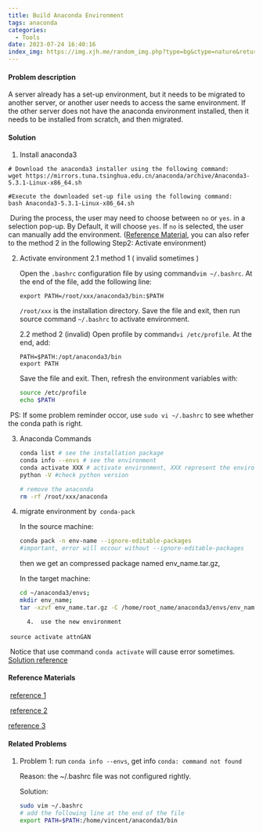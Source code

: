 ```yaml
---
title: Build Anaconda Environment
tags: anaconda
categories:
  - Tools
date: 2023-07-24 16:40:16
index_img: https://img.xjh.me/random_img.php?type=bg&ctype=nature&return=302
---
```


#### Problem description

A server already has a set-up environment, but it needs to be migrated to another server, or another user needs to access the same environment. If the other server does not have the anaconda environment installed, then it needs to be installed from scratch, and then migrated.


#### Solution


1. Install anaconda3
```
# Download the anaconda3 installer using the following command:
wget https://mirrors.tuna.tsinghua.edu.cn/anaconda/archive/Anaconda3-5.3.1-Linux-x86_64.sh

#Execute the downloaded set-up file using the following command:
bash Anaconda3-5.3.1-Linux-x86_64.sh
```

​		During the process, the user may need to choose between ```no``` or ```yes```. in a 		selection pop-up. By Default, it will choose ```yes```. If ```no``` is selected, the user 		can manually add the environment. ([Reference Material](https://zhuanlan.zhihu.com/p/64930395), you can also refer to 		the method 2 in the following Step2: Activate environment)

2. Activate environment
    2.1 method 1 ( invalid sometimes )

    Open the ```.bashrc``` configuration file by using command```vim ~/.bashrc```. At the end of the file, add the following line:
    ```
    export PATH=/root/xxx/anaconda3/bin:$PATH
    ```
    ```/root/xxx``` is the installation directory. Save the file and exit, then run source  command ```~/.bashrc``` to activate environment.

    2.2 method 2 (invalid)
    Open profile by command```vi /etc/profile```. At the end, add:
    ```
    PATH=$PATH:/opt/anaconda3/bin
    export PATH
    ```
    Save the file and exit. Then, refresh the environment variables with:

    ```bash
    source /etc/profile
    echo $PATH
    ```

​				PS: If some problem reminder occor, use ```sudo vi ~/.bashrc``` to see 	    				whether the conda path is right.

   3. Anaconda Commands

      ```bash
      conda list # see the installation package
      conda info --envs # see the environment
      conda activate XXX # activate environment, XXX represent the environment name
      python -V #check python version
      
      # remove the anaconda
      rm -rf /root/xxx/anaconda
      ```

   4. migrate environment by``` conda-pack```

      In the source machine:

      ```bash
      conda pack -n env-name --ignore-editable-packages
      #important, error will occour without --ignore-editable-packages 
      ```

      then we get an compressed package named env_name.tar.gz,

      In the target machine:

      ```bash
      cd ~/anaconda3/envs;
      mkdir env_name;
      tar -xzvf env_name.tar.gz -C /home/root_name/anaconda3/envs/env_name
      ```

      

			4.  use the new environment

​				``` source activate attnGAN ```

​				Notice that use command ```conda activate``` will cause error sometimes. 				[Solution reference](https://blog.csdn.net/qq_43828332/article/details/114235922)

#### Reference Materials

​	[reference 1](https://blog.csdn.net/lwgkzl/article/details/89329383)

​	[reference 2](https://www.jianshu.com/p/1fddd11bcd25)

[	reference 3](https://blog.csdn.net/ds1302__/article/details/120027173)

#### Related Problems

1. Problem 1: run ```conda info --envs```, get info ```conda: command not found```

   Reason:  the ~/.bashrc file was not configured rightly.

   Solution:

   ``` bash
   sudo vim ~/.bashrc
   # add the following line at the end of the file
   export PATH=$PATH:/home/vincent/anaconda3/bin
   ```